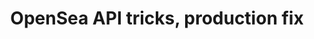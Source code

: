 ---
posted: true
guid: "43AACA11-B434-49A9-8C74-97870799844B"
title: "OpenSea API tricks, production fix"
subtitle: ""
description: "In episode 16, we share tips on how to use the OpenSea API, including how to get an API key and firehose access. We also discuss how to fix production applications and share updates on our Solidity Template. Join us for valuable insights on using the OpenSea API and solving production issues."
pubDate: "Tue, 22 Mar 2022 18:00:00 -0500" # 6pm New York time
itunes-explicit: "no"
itunes-episode: 16
itunes-episodeType: full

# More info
youtube-full: https://www.youtube.com/watch?v=UwHIu0dMNEY
discussion: https://twitter.com/fulldecent/status/1506407008748122120

# Timeline
timeline:
  - seconds: 0
    title: Intro
  - seconds: 43
    title: Getting an OpenSea API key
  - seconds: 434
    title: Getting firehose OpenSea access
  - seconds: 594
    title: Production application fixes
  - seconds: 1019
    title: Solidity Template news


# File information
enclosure-url: "https://media.phor.net/csh/2022-03-22-episode-16.m4a"
enclosure-length: 26504386
enclosure-type: "audio/x-m4a"
itunes-duration: 1344

# CSH information
badges: []
---